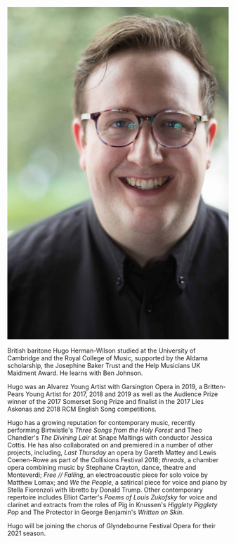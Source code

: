 ![Headshot image showing Hugo Herman-Wilson](./headshot.jpg)

British baritone Hugo Herman-Wilson studied at the University of Cambridge and the Royal College of Music, supported by the Aldama scholarship, the Josephine Baker Trust and the Help Musicians UK Maidment Award. He learns with Ben Johnson.

Hugo was an Alvarez Young Artist with Garsington Opera in 2019, a Britten-Pears Young Artist for 2017, 2018 and 2019 as well as the Audience Prize winner of the 2017 Somerset Song Prize and finalist in the 2017 Lies Askonas and 2018 RCM English Song competitions.

Hugo has a growing reputation for contemporary music, recently performing Birtwistle's _Three Songs from the Holy Forest_ and Theo Chandler's _The Divining Lair_ at Snape Maltings with conductor Jessica Cottis. He has also collaborated on and premiered in a number of other projects, including,  _Last Thursday_ an opera by Gareth Mattey and Lewis Coenen-Rowe as part of the Collisions Festival 2018;  _threads_, a chamber opera combining music by Stephane Crayton, dance, theatre and Monteverdi; _Free // Falling_, an electroacoustic piece for solo voice by Matthew Lomax; and _We the People_, a satirical piece for voice and piano by Stella Fiorenzoli with libretto by Donald Trump. Other contemporary repertoire includes Elliot Carter's _Poems of Louis Zukofsky_ for voice and clarinet and extracts from the roles of Pig in Knussen's _Higglety Pigglety Pop_ and The Protector in George Benjamin's _Written on Skin_.

Hugo will be joining the chorus of Glyndebourne Festival Opera for their 2021 season.







